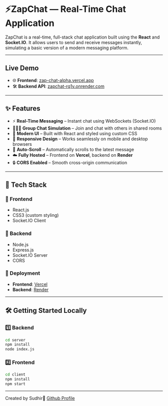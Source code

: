 # ⚡ZapChat — Real-Time Chat Application

ZapChat is a real-time, full-stack chat application built using the **React** and **Socket.IO**. It allows users to send and receive messages instantly, simulating a basic version of a modern messaging platform.

---
## Live Demo 

- 🌐 **Frontend**: [zap-chat-alpha.vercel.app](https://zap-chat-alpha.vercel.app)  
- 🛠️ **Backend API**: [zapchat-rq1v.onrender.com](https://zapchat-rq1v.onrender.com)

---
## ✨ Features

- ⚡ **Real-Time Messaging** – Instant chat using WebSockets (Socket.IO)
- 🧑‍🤝‍🧑 **Group Chat Simulation** – Join and chat with others in shared rooms
- 🎨 **Modern UI** – Built with React and styled using custom CSS
- 📱 **Responsive Design** – Works seamlessly on mobile and desktop browsers
- 🔁 **Auto-Scroll** – Automatically scrolls to the latest message
- ☁️ **Fully Hosted** – Frontend on **Vercel**, backend on **Render**
- 🔒 **CORS Enabled** – Smooth cross-origin communication
  
---
## 🧱 Tech Stack

### 🔹 Frontend
- React.js
- CSS3 (custom styling)
- Socket.IO Client

### 🔹 Backend
- Node.js
- Express.js
- Socket.IO Server
- CORS

### 🔹 Deployment
- **Frontend**: [Vercel](https://vercel.com)
- **Backend**: [Render](https://render.com)


---
## 🛠️ Getting Started Locally

### 1️⃣ Backend

```bash
cd server
npm install
node index.js
```
### 2️⃣ Frontend

```bash
cd client
npm install
npm start
```
--- 
Created by Sudhir💖
[Github Profile](https://github.com/SudhirKannan/)
